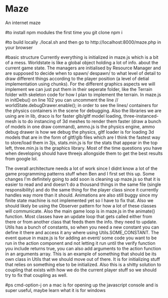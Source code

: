 # Maze
An internet maze

#to install npm modules the first time you git clone
npm i

#to build locally 
./local.sh
and then go to http://localhost:8000/maze.php in your browser

#basic structure
Currently everything is initialized in maze.js which is a bit of a mess. Worldstate is like a global object holding a lot of info. about the current game state. The managers are initialised by Resource Manager and are supposed to decide when to spawn/ despawn/ to what level of detail to draw different things according to the player position (a level of detial implementation using chunks). For the different graphics aspects we will implement we can just put them in their seperate folder, like the Terrain folder with skeleton code for how I plan to implement the terrain. In maze.js in initDebu() on line 102 you can uncomment the line // worldState.debugDrawer.enable(); in order to see the lines/ containers for the physics containers in the scene for debugging. Also the libraries we are using are in lib, draco is for faster glb/gltf model loading, three-instanced-mesh is to do instancing of 3d meshes to render them faster (draw a bunch of models in one draw command), ammo.js is the physics engine, ammo debug drawer is how we debug the physics, gltf loader is for loading 3d models that are in the form of gltf/glb files which are I think the fastest way to store/load them in 3js, stats.min.js is for the stats that appear in the top left, three.min.js is the graphics library. Most of the time questions you have when developing should have threejs allongside them to get the best results from google lol. 

The overall architecture needs a lot of work since I didnt know a lot of the game programming patterns stuff when Ben and I first set this up. Some changes I'm definitely going to add soon is cleaning up maze.js so that it is easier to read and and doesn't do a thousand things in the same file (single responsibility) and do the same thing for the player class since it currently handles way more than it should. Animations are also still buggy since my finite state machine is not implemented yet so I have to fix that. Also we should likely be using the Observer pattern for how a lot of these classes will communicate. Also the main game loop is in maze.js in the animate() function. Most classes have an update loop that gets called either from there or from another class that feeds them the info. they need to update. Utils has a bunch of constants, so when you need a new constant you can define it there and access it any where using Utils.SOME_CONSTANT. The event queue in maze.js is for adding an event/ some code you want to be run in the action component and not letting it run until the verify function you include returns true, you can also add arguments to the action function in an arguments array. This is an example of something that should be its own class in Utils that we should move out of there. It is for initializing stuff that relies on something else to be initialized. Also this is a shitty solution to coupling that exists with how we do the current player stuff so we should try to fix that coupling as well. 

#ps cmd-option-j on a mac is for opening up the javascript console and is super useful, maybe learn what it is for windows


